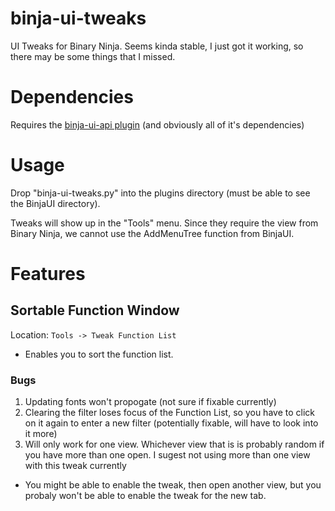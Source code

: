 # binja-ui-tweaks
UI Tweaks for Binary Ninja. Seems kinda stable, I just got it working, so there may be some things that I missed. 

# Dependencies 

Requires the [binja-ui-api plugin](github.com/nbsdx/binja-ui-api) (and obviously all of it's dependencies)

# Usage

Drop "binja-ui-tweaks.py" into the plugins directory (must be able to see the BinjaUI directory).

Tweaks will show up in the "Tools" menu. Since they require the view from Binary Ninja, we cannot use the AddMenuTree function from BinjaUI.

# Features

## Sortable Function Window

Location: `Tools -> Tweak Function List`

* Enables you to sort the function list.

### Bugs

1. Updating fonts won't propogate (not sure if fixable currently)
2. Clearing the filter loses focus of the Function List, so you have to click on it again to enter a new filter (potentially fixable, will have to look into it more)
3. Will only work for one view. Whichever view that is is probably random if you have more than one open. I sugest not using more than one view with this tweak currently
  * You might be able to enable the tweak, then open another view, but you probaly won't be able to enable the tweak for the new tab.
